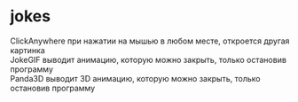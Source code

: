 # jokes

  
ClickAnywhere при нажатии на мышью в любом месте, откроется другая картинка  
JokeGIF выводит анимацию, которую можно закрыть, только остановив программу  
Panda3D выводит 3D анимацию, которую можно закрыть, только остановив программу  
